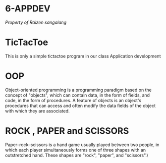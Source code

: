 # 6-APPDEV


*Property of Raizen sangalang*

# TicTacToe
This is only a simple tictactoe program in our class Application development 

# OOP
Object-oriented programming is a programming paradigm based on the concept of "objects", which can contain data, in the form of fields, and code, in the form of procedures. A feature of objects is an object's procedures that can access and often modify the data fields of the object with which they are associated.


# ROCK , PAPER and SCISSORS

Paper–rock–scissors is a hand game usually played between two people, in which each player simultaneously forms one of three shapes with an outstretched hand. These shapes are "rock", "paper", and "scissors".\

